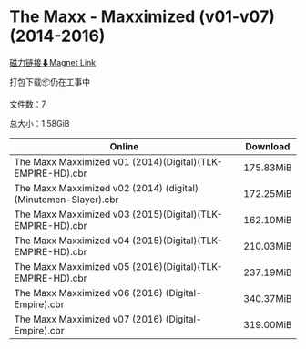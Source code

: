 # The Maxx - Maxximized (v01-v07)(2014-2016)

[磁力链接⬇Magnet Link](magnet:?xt=urn:btih:821963da7d38807f924a422ca1c31297cda00ce7&dn=The%20Maxx%20-%20Maxximized%20%28v01-v07%29%282014-2016%29)

打包下载📦仍在工事中

文件数：7

总大小：1.58GiB

Online | Download
--- | ---
The Maxx Maxximized v01 (2014)(Digital)(TLK-EMPIRE-HD).cbr | 175.83MiB
The Maxx Maxximized v02 (2014) (digital) (Minutemen-Slayer).cbr | 172.25MiB
The Maxx Maxximized v03 (2015)(Digital)(TLK-EMPIRE-HD).cbr | 162.10MiB
The Maxx Maxximized v04 (2015)(Digital)(TLK-EMPIRE-HD).cbr | 210.03MiB
The Maxx Maxximized v05 (2016)(Digital)(TLK-EMPIRE-HD).cbr | 237.19MiB
The Maxx Maxximized v06 (2016) (Digital-Empire).cbr | 340.37MiB
The Maxx Maxximized v07 (2016) (Digital-Empire).cbr | 319.00MiB
